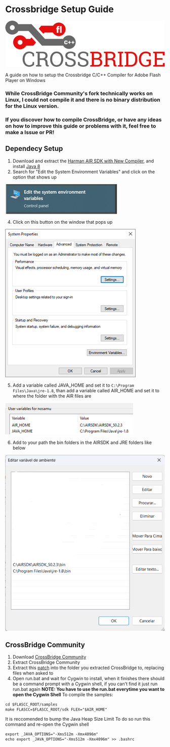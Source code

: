 # Crossbridge Setup Guide
![enter image description here](https://raw.githubusercontent.com/Fancy2209/fancy2209.github.io/main/crossbridge.io/design/crossbridge-170h.png)

A guide on how to setup the Crossbridge C/C++ Compiler for Adobe Flash Player on Windows

### While CrossBridge Community's fork technically works on Linux, I could not compile it and there is no binary distribution for the Linux version.
### If you discover how to compile CrossBridge, or have any ideas on how to improve this guide or problems with it, feel free to make a Issue or PR!

## Dependecy Setup
1. Download and extract the [Harman AIR SDK with New Compiler](https://airsdk.harman.com/download), and install [Java 8](https://www.java.com/download/)
2. Search for "Edit the System Environment Variables" and click on the option that shows up
   
![enter image description here](https://github.com/Fancy2209/Crossbridge-Setup-Guide/blob/main/System%20Variables.png?raw=true)

4. Click on this button on the window that pops up
   
![enter image description here](https://github.com/Fancy2209/Crossbridge-Setup-Guide/blob/main/Sys%20Vars.png?raw=true)

5. Add a variable called JAVA_HOME and set it to ``C:\Program Files\Java\jre-1.8``, than add a variable called AIR_HOME and set it to where the folder with the AIR files are
   
![enter image description here](https://github.com/Fancy2209/Crossbridge-Setup-Guide/blob/main/Sys%20Vars%204.png?raw=true)

6. Add to your path the bin folders in the AIRSDK and JRE folders like below
   
![enter image description here](https://github.com/Fancy2209/Crossbridge-Setup-Guide/blob/main/Sys%20Vars%203.png?raw=true)

## CrossBridge Community
1. Download [CrossBridge Community](http://sourceforge.net/projects/crossbridge-community/files/15.0.0/CrossBridge_15.0.0.3.zip/download)
2. Extract CrossBridge Community
3. Extract this [patch](https://github.com/Fancy2209/Crossbridge-Setup-Guide/raw/main/CrossBridge_Patch.7z) into the folder you extracted CrossBridge to, replacing files when asked to
4. Open run.bat and wait for Cygwin to install, when it finishes there should be a command prompt with a Cygwin shell, if you can't find it just run run.bat again
**NOTE: You have to use the run.bat everytime you want to open the Cygwin Shell**
To compile the samples:
```
cd $FLASCC_ROOT/samples
make FLASCC=$FLASCC_ROOT/sdk FLEX="$AIR_HOME"
```
It is reccomended to bump the Java Heap Size Limit
To do so run this command and re-open the Cygwin shell
```
export _JAVA_OPTIONS="-Xms512m -Xmx4096m"
echo export _JAVA_OPTIONS="-Xms512m -Xmx4096m" >> .bashrc
```
